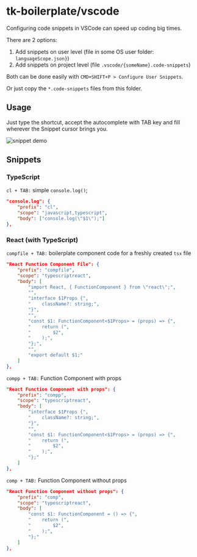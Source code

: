 # tk-boilerplate/vscode

Configuring code snippets in VSCode can speed up coding big times.

There are 2 options:

1. Add snippets on user level (file in some OS user folder: `languageScope.json}`)
2. Add snippets on project level (file `.vscode/{someName}.code-snippets`)

Both can be done easily with `CMD+SHIFT+P > Configure User Snippets`.

Or just copy the `*.code-snippets` files from this folder.

## Usage

Just type the shortcut, accept the autocomplete with TAB key and fill wherever the Snippet cursor brings you.

![snippet demo](../.docu-assets/vscode-snippet-compfile.gif)

## Snippets

### TypeScript

`cl + TAB:` simple `console.log()`;

```json
"console.log": {
    "prefix": "cl",
    "scope": "javascript,typescript",
    "body": ["console.log(\"$1\");"]
},
```

### React (with TypeScript)

`compfile + TAB:` boilerplate component code for a freshly created `tsx` file

```json
"React Function Component File": {
    "prefix": "compfile",
    "scope": "typescriptreact",
    "body": [
        "import React, { FunctionComponent } from \"react\";",
        "",
        "interface $1Props {",
        "    className?: string;",
        "}",
        "",
        "const $1: FunctionComponent<$1Props> = (props) => {",
        "    return (",
        "        $2",
        "    );",
        "};",
        "",
        "export default $1;"
    ]
},
```

`compp + TAB:` Function Component with props

```json
"React Function Component with props": {
    "prefix": "compp",
    "scope": "typescriptreact",
    "body": [
        "interface $1Props {",
        "    className?: string;",
        "}",
        "",
        "const $1: FunctionComponent<$1Props> = (props) => {",
        "    return (",
        "        $2",
        "    );",
        "};"
    ]
},
```

`comp + TAB:` Function Component without props

```json
"React Function Component without props": {
    "prefix": "comp",
    "scope": "typescriptreact",
    "body": [
        "const $1: FunctionComponent = () => {",
        "    return (",
        "        $2",
        "    );",
        "};"
    ]
},
```
